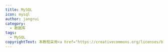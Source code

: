 ```yaml
---
title: MySQL
icon: mysql
author: jangrui
category: 
  - 数据库
tags:
  - MySQL
copyrightText: 本教程采用<a href="https://creativecommons.org/licenses/by-sa/3.0/deed.zh">知识共享 署名-相同方式共享 3.0协议</a>
---
```

